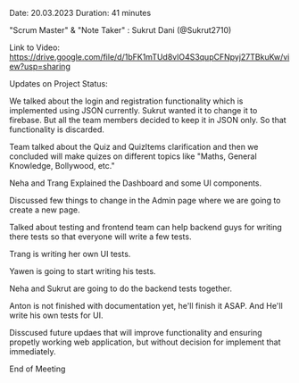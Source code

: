 Date: 20.03.2023
Duration: 41 minutes

"Scrum Master" & "Note Taker" : Sukrut Dani (@Sukrut2710)

Link to Video: https://drive.google.com/file/d/1bFK1mTUd8vlO4S3qupCFNpyj27TBkuKw/view?usp=sharing

Updates on Project Status:

We talked about the login and registration functionality which is implemented using JSON currently. Sukrut wanted it to change it to firebase. But all the team members decided to keep it in JSON only. So that functionality is discarded.

Team talked about the Quiz and QuizItems clarification and then we concluded will make quizes on different topics like "Maths, General Knowledge, Bollywood, etc."

Neha and Trang Explained the Dashboard and some UI components.

Discussed few things to change in the Admin page where we are going to create a new page. 

Talked about testing and frontend team can help backend guys for writing there tests so that everyone will write a few tests.

Trang is writing her own UI tests.

Yawen is going to start writing his tests.

Neha and Sukrut are going to do the backend tests together.

Anton is not finished with documentation yet, he'll finish it ASAP. And He'll write his own tests for UI.

Disscused future updaes that will improve functionality and ensuring propetly working web application, but without decision for implement that immediately.

End of Meeting
